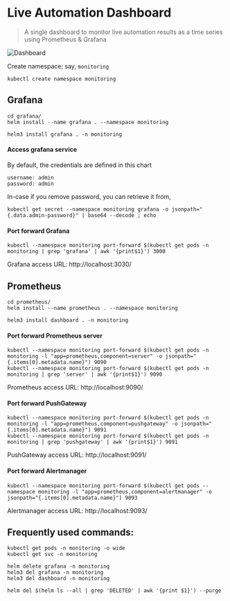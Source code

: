 # Live Automation Dashboard
> A single dashboard to monitor live automation results as a time series using Prometheus & Grafana

![Dashboard](https://i.imgur.com/aDhMz5j.png)

Create namespace; say, `monitoring`
```
kubectl create namespace monitoring
```
## **Grafana**
```
cd grafana/
helm install --name grafana . --namespace monitoring

helm3 install grafana . -n monitoring
```

#### Access grafana service
By default, the credentials are defined in this chart
```
username: admin
password: admin
```
In-case if you remove password, you can retrieve it from,
```
kubectl get secret --namespace monitoring grafana -o jsonpath="{.data.admin-password}" | base64 --decode ; echo
```
#### Port forward Grafana
```
kubectl --namespace monitoring port-forward $(kubectl get pods -n monitoring | grep 'grafana' | awk '{print$1}') 3000
```
Grafana access URL: http://localhost:3030/

## **Prometheus**
```
cd prometheus/
helm install --name prometheus . --namespace monitoring

helm3 install dashboard . -n monitoring
```

#### Port forward Prometheus server
```
kubectl --namespace monitoring port-forward $(kubectl get pods -n monitoring -l "app=prometheus,component=server" -o jsonpath="{.items[0].metadata.name}") 9090
kubectl --namespace monitoring port-forward $(kubectl get pods -n monitoring | grep 'server' | awk '{print$1}') 9090
```
Prometheus access URL: http://localhost:9090/

#### Port forward PushGateway
```
kubectl --namespace monitoring port-forward $(kubectl get pods -n monitoring -l "app=prometheus,component=pushgateway" -o jsonpath="{.items[0].metadata.name}") 9091
kubectl --namespace monitoring port-forward $(kubectl get pods -n monitoring | grep 'pushgateway' | awk '{print$1}') 9091
```
PushGateway access URL: http://localhost:9091/

#### Port forward Alertmanager
```
kubectl --namespace monitoring port-forward $(kubectl get pods --namespace monitoring -l "app=prometheus,component=alertmanager" -o jsonpath="{.items[0].metadata.name}") 9093
```
Alertmanager access URL: http://localhost:9093/


## Frequently used commands:
```
kubectl get pods -n monitoring -o wide
kubectl get svc -n monitoring

helm delete grafana -n monitoring
helm3 del grafana -n monitoring
helm3 del dashboard -n monitoring

helm del $(helm ls --all | grep 'DELETED' | awk '{print $1}') --purge
```